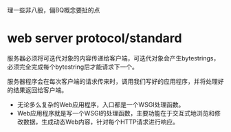 理一些非八股，偏BQ概念要扯的点

# web server protocol/standard

服务器必须将可迭代对象的内容传递给客户端，可迭代对象会产生bytestrings，必须完全完成每个bytestring后才能请求下一个。

服务器程序会在每次客户端的请求传来时，调用我们写好的应用程序，并将处理好的结果返回给客户端。

* 无论多么复杂的Web应用程序，入口都是一个WSGI处理函数。
* Web应用程序就是写一个WSGI的处理函数，主要功能在于交互式地浏览和修改数据，生成动态Web内容，针对每个HTTP请求进行响应。